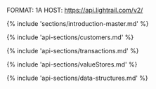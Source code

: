 FORMAT: 1A
HOST: https://api.lightrail.com/v2/

{% include 'sections/introduction-master.md' %}

{% include 'api-sections/customers.md' %}

{% include 'api-sections/transactions.md' %}

{% include 'api-sections/valueStores.md' %}

{% include 'api-sections/data-structures.md' %}
